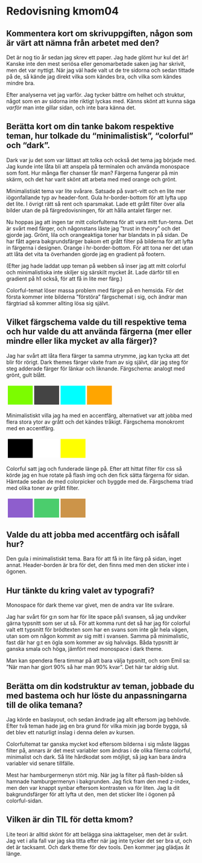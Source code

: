 ---
---
Redovisning kmom04
=========================
Kommentera kort om skrivuppgiften, någon som är värt att nämna från arbetet med den?
-------
Det är nog tio år sedan jag skrev ett paper. Jag hade glömt hur kul det är! Kanske inte den mest seriösa eller genomarbetade saken jag har skrivit, men det var nyttigt. När jag väl hade valt ut de tre sidorna och sedan tittade på de, så kände jag direkt vilka som kändes bra, och vilka som kändes mindre bra.

Efter analyserna vet jag varför. Jag tycker bättre om helhet och struktur, något som en av sidorna inte riktigt lyckas med. Känns skönt att kunna säga _varför_ man inte gillar sidan, och inte bara känna det.

Berätta kort om din tanke bakom respektive teman, hur tolkade du “minimalistisk”, “colorful” och “dark”.
--------
Dark var ju det som var lättast att tolka och också det tema jag började med. Jag kunde inte låta bli att anspela på terminalen och använda monospace som font. Hur många fler chanser får man? Färgerna fungerar på min skärm, och det har varit skönt att arbeta med med orange och grönt.

Minimalistiskt tema var lite svårare. Satsade på svart-vitt och en lite mer iögonfallande typ av header-font. Gula hr-border-bottom för att lyfta upp det lite. I övrigt rätt så rent och sparsmakat. Lade ett grått filter över alla bilder utan de på färgredovisningen, för att hålla antalet färger ner.

Nu hoppas jag att ingen tar mitt colorfultema för att vara mitt fun-tema. Det är svårt med färger, och någonstans läste jag ”trust in theory” och det gjorde jag. Grönt, lila och orangeaktiga toner har blandats in på sidan. De har fått agera bakgrundsfärger bakom ett grått filter på bilderna för att lyfta in färgerna i designen. Orange i hr-border-bottom. För att tona ner det utan att låta det vita ta överhanden gjorde jag en gradient på footern.

(Efter jag hade laddat upp teman på webben så inser jag att mitt colorful och minimalistiska inte skiljer sig särskilt mycket åt. Lade därför till en gradient på h1 också, för att få in lite mer färg.)

Colorful-temat löser massa problem med färger på en hemsida. För det första kommer inte bilderna ”förstöra” färgschemat i sig, och ändrar man färgtriad så kommer allting lösa sig självt.

Vilket färgschema valde du till respektive tema och hur valde du att använda färgerna (mer eller mindre eller lika mycket av alla färger)?
----------------------------

Jag har svårt att låta flera färger ta samma utrymme, jag kan tycka att det blir för rörigt. Dark themes färger växte fram av sig självt, där jag steg för steg adderade färger för länkar och liknande. Färgschema: analogt med grönt, gult blått.


<table style="border-spacing: 4px; border-collapse: separate" class="fargschemadiv">
    <tr>
        <td style="height: 50px; width: 50px; background-color: #7cfc00">
        <td style="height: 50px; width: 50px; background-color: #444">
        <td style="height: 50px; width: 50px; background-color: #00ffff">
        <td style="height: 50px; width: 50px; background-color: #ffa500">
    </tr>
</table>


Minimalistiskt villa jag ha med en accentfärg, alternativet var att jobba med flera stora ytor av grått och det kändes tråkigt. Färgschema monokromt med en accentfärg.


<table style="border-spacing: 4px; border-collapse: separate" class="fargschemadiv">
    <tr>
        <td style="height: 50px; width: 50px; background-color: #000">
        <td style="height: 50px; width: 50px; background-color: #fff">
        <td style="height: 50px; width: 50px; background-color: yellow">
    </tr>
</table>

Colorful satt jag och funderade länge på. Efter att hittat filter för css så körde jag en hue rotate på flash img och den fick sätta färgerna för sidan. Hämtade sedan de med colorpicker och byggde med de. Färgschema triad med olika toner av grått filter.

<table style="border-spacing: 4px; border-collapse: separate" class="fargschemadiv">
    <tr>
        <td style="height: 50px; width: 50px; background-color: #8E5ECD">
        <td style="height: 50px; width: 50px; background-color: #4BCD6D">
        <td style="height: 50px; width: 50px; background-color: #CC9449">
    </tr>
</table>

Valde du att jobba med accentfärg och isåfall hur?
----------------------------
Den gula i minimalistiskt tema. Bara för att få in lite färg på sidan, inget annat. Header-borden är bra för det, den finns med men den sticker inte i ögonen.

Hur tänkte du kring valet av typografi?
------------------------
Monospace för dark theme var givet, men de andra var lite svårare.

Jag har svårt för g:n som har för lite space på/i svansen, så jag undviker gärna typsnitt som ser ut så. För att komma runt det så har jag för colorful valt ett typsnitt för brödtexten som har en svans som inte går hela vägen, utan som om någon kommit av sig mitt i svansen. Samma på minimalistic, fast där har g:t en ögla som kommer av sig halvvägs. Båda typsnitt är ganska smala och höga, jämfört med monospace i dark theme.

Man kan spendera flera timmar på att bara välja typsnitt, och som Emil sa: ”När man har gjort 90% så har man 90% kvar”. Det här tar aldrig slut.

Berätta om din kodstruktur av teman, jobbade du med bastema och hur löste du anpassningarna till de olika temana?
-------
Jag körde en baslayout, och sedan ändrade jag allt eftersom jag behövde. Efter två teman hade jag en bra grund för vilka mixin jag borde bygga, så det blev ett naturligt inslag i denna delen av kursen.

Colorfultemat tar ganska mycket kod eftersom bilderna i sig måste läggas filter på, annars är det mest variabler som ändras i de olika filerna colorful, minimalist och dark. Så lite hårdkodat som möjligt, så jag kan bara ändra variabler vid senare tillfälle.

Mest har hamburgermenyn stört mig. När jag la filter på flash-bilden så hamnade hamburgermenyn i bakgrunden. Jag fick fram den med z-index, men den var knappt synbar eftersom kontrasten va för liten. Jag la dit bakgrundsfärger för att lyfta ut den, men det sticker lite i ögonen på colorful-sidan.

Vilken är din TIL för detta kmom?
-------------
Lite teori är alltid skönt för att belägga sina iakttagelser, men det är svårt. Jag vet i alla fall var jag ska titta efter när jag inte tycker det ser bra ut, och det är tacksamt. Och dark theme för dev tools. Den kommer jag glädjas åt länge.
